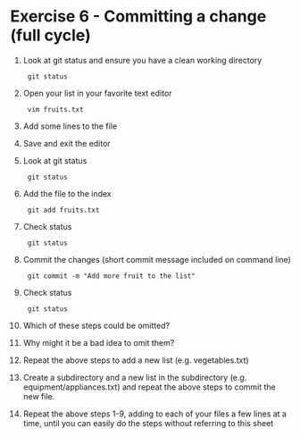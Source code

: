 # Exercise 6 - Committing a change (full cycle)

1. Look at git status and ensure you have a clean working directory

        git status

2. Open your list in your favorite text editor

        vim fruits.txt

3. Add some lines to the file

4. Save and exit the editor

5. Look at git status

        git status

6. Add the file to the index

        git add fruits.txt

7. Check status

        git status

8. Commit the changes (short commit message included on command line)

        git commit -m "Add more fruit to the list"

9. Check status

        git status

10. Which of these steps could be omitted?

11. Why might it be a bad idea to omit them?

12. Repeat the above steps to add a new list (e.g. vegetables.txt)

13. Create a subdirectory and a new list in the subdirectory
    (e.g. equipment/appliances.txt) and repeat the above steps
    to commit the new file.

14. Repeat the above steps 1-9, adding to each of your files
    a few lines at a time, until you can easily do the steps
    without referring to this sheet

